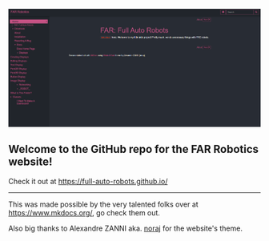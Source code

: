 ![screenshot](mkdocs-windmill-dark/mkdocs_windmill_dark/img/screenshot_1.png)

## Welcome to the GitHub repo for the FAR Robotics website!
Check it out at https://full-auto-robots.github.io/

***

This was made possible by the very talented folks over at https://www.mkdocs.org/, go check them out.

Also big thanks to Alexandre ZANNI aka. [noraj](https://github.com/noraj) for the website's theme. 
